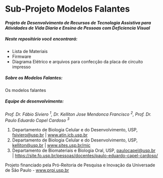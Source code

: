 # Sub-Projeto Modelos Falantes
#### **_Projeto de Desenvolvimento de Recursos de Tecnologia Assistiva para Atividades de Vida Diaria e Ensino de Pessoas com Deficiencia Visual_**

##### Neste repositório você encontrará:

* Lista de Materiais
* Firmware
* Diagrama Elétrico e arquivos para confecção da placa de circuito impresso

##### Sobre os Modelos Falantes:
Os modelos falantes 

##### Equipe de desenvolvimento:

 _Prof. Dr. Fábio Siviero <sup>1</sup>, Dr. Kelliton Jose Mendonca Francisco <sup>2</sup>, Prof. Dr. Paulo Eduardo Capel Cardoso <sup>3</sup>_

  1. Departamento de Biologia Celular e do Desenvolvimento, USP, fsiviero@usp.br | www.atin.icb.usp.br
  2. Departamento de Biologia Celular e do Desenvolvimento, USP, kelliton@usp.br | www.sites.usp.br/mic
  3. Departamento de Biomateriais e Biologia Oral, USP, paulocapel@usp.br | https://site.fo.usp.br/pessoas/docentes/paulo-eduardo-capel-cardoso/

Projeto financiado pela Pró-Reitoria de Pesquisa e Inovação da Universade de São Paulo - www.prpi.usp.br


